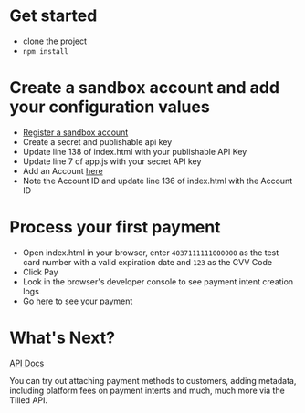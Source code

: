 # Get started

- clone the project
- `npm install`

# Create a sandbox account and add your configuration values

- [Register a sandbox account](https://sandbox-app.tilled.com/auth/register)
- Create a secret and publishable api key
- Update line 138 of index.html with your publishable API Key
- Update line 7 of app.js with your secret API key
- Add an Account [here](https://sandbox-app.tilled.com/connected-accounts)
- Note the Account ID and update line 136 of index.html with the Account ID

# Process your first payment
- Open index.html in your browser, enter `4037111111000000` as the test card number with a valid expiration date and `123` as the CVV Code
- Click Pay
- Look in the browser's developer console to see payment intent creation logs
- Go [here](https://sandbox-app.tilled.com/payments) to see your payment

# What's Next?
[API Docs](api.tilled.com/docs)

You can try out attaching payment methods to customers, adding metadata, including platform fees on payment intents and much, much more via the Tilled API.